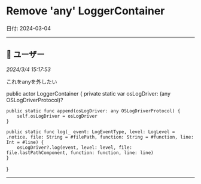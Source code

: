 # Remove 'any' LoggerContainer

日付: 2024-03-04

---

## 👤 ユーザー
*2024/3/4 15:17:53*

これをanyを外したい

public actor LoggerContainer {
    private static var osLogDriver: (any OSLogDriverProtocol)?
    
    public static func append(osLogDriver: any OSLogDriverProtocol) {
        self.osLogDriver = osLogDriver
    }
    
    public static func log(_ event: LogEventType, level: LogLevel = .notice, file: String = #filePath, function: String = #function, line: Int = #line) {
        osLogDriver?.log(event, level: level, file: file.lastPathComponent, function: function, line: line)
    }
}

---
